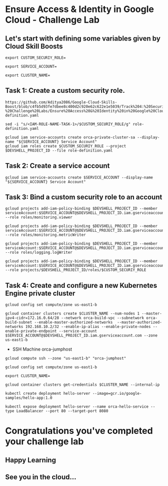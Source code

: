 # Ensure Access & Identity in Google Cloud - Challenge Lab

## Let's start with defining some variables given by Cloud Skill Boosts

```
export CUSTOM_SECURIY_ROLE=
```
```
export SERVICE_ACCOUNT=
```
```
export CLUSTER_NAME=
```

## Task 1: Create a custom security role.

```
https://github.com/Aditya2086/Google-Cloud-Skills-Boost/blob/c4fb5d93fe7dbee8c400d2c920e62c622e1e5039/Track%204:%20Security,%20Machine%20Learning%20&%20AI%20-%20Challenge%20Labs/Ensure%20Access%20&%20Identity%20in%20Google%20Cloud/role-definition.yaml
```

```
sed -i "s/<IAM-ROLE-NAME-TASK-1>/$CUSTOM_SECURIY_ROLE/g" role-definition.yaml
```

```
gcloud iam service-accounts create orca-private-cluster-sa --display-name "${SERVICE_ACCOUNT} Service Account"
gcloud iam roles create $CUSTOM_SECURIY_ROLE --project $DEVSHELL_PROJECT_ID --file role-definition.yaml

```

## Task 2: Create a service account

```
gcloud iam service-accounts create $SERVICE_ACCOUNT --display-name "${SERVICE_ACCOUNT} Service Account"
```

## Task 3: Bind a custom security role to an account

```
gcloud projects add-iam-policy-binding $DEVSHELL_PROJECT_ID --member serviceAccount:$SERVICE_ACCOUNT@$DEVSHELL_PROJECT_ID.iam.gserviceaccount.com --role roles/monitoring.viewer

gcloud projects add-iam-policy-binding $DEVSHELL_PROJECT_ID --member serviceAccount:$SERVICE_ACCOUNT@$DEVSHELL_PROJECT_ID.iam.gserviceaccount.com --role roles/monitoring.metricWriter

gcloud projects add-iam-policy-binding $DEVSHELL_PROJECT_ID --member serviceAccount:$SERVICE_ACCOUNT@$DEVSHELL_PROJECT_ID.iam.gserviceaccount.com --role roles/logging.logWriter

gcloud projects add-iam-policy-binding $DEVSHELL_PROJECT_ID --member serviceAccount:$SERVICE_ACCOUNT@$DEVSHELL_PROJECT_ID.iam.gserviceaccount.com --role projects/$DEVSHELL_PROJECT_ID/roles/$CUSTOM_SECURIY_ROLE

```
## Task 4: Create and configure a new Kubernetes Engine private cluster
```
gcloud config set compute/zone us-east1-b
```

```
gcloud container clusters create $CLUSTER_NAME --num-nodes 1 --master-ipv4-cidr=172.16.0.64/28 --network orca-build-vpc --subnetwork orca-build-subnet --enable-master-authorized-networks  --master-authorized-networks 192.168.10.2/32 --enable-ip-alias --enable-private-nodes --enable-private-endpoint --service-account $SERVICE_ACCOUNT@$DEVSHELL_PROJECT_ID.iam.gserviceaccount.com --zone us-east1-b

```
- SSH Machine orca-jumphost
```
gcloud compute ssh --zone "us-east1-b" "orca-jumphost" 
```
```
gcloud config set compute/zone us-east1-b
```
```
export CLUSTER_NAME=
```
```
gcloud container clusters get-credentials $CLUSTER_NAME --internal-ip

kubectl create deployment hello-server --image=gcr.io/google-samples/hello-app:1.0

kubectl expose deployment hello-server --name orca-hello-service --type LoadBalancer --port 80 --target-port 8080
```



# Congratulations you've completed your challenge lab
## Happy Learning
## See you in the cloud...



